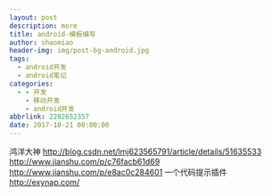 ```yaml
---
layout: post
description: more
title: android-模板编写
author: shaomiao
header-img: img/post-bg-android.jpg
tags:
  - android开发
  - android笔记
categories:
  - - 开发
    - 移动开发
    - android开发
abbrlink: 2282652357
date: 2017-10-21 00:00:00
---
```

鸿洋大神
http://blog.csdn.net/lmj623565791/article/details/51635533
http://www.jianshu.com/p/c76facb61d69
http://www.jianshu.com/p/e8ac0c284601
一个代码提示插件
http://exynap.com/

